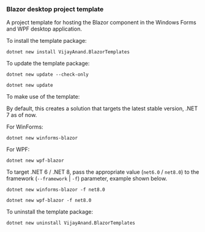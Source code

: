 ### Blazor desktop project template

A project template for hosting the Blazor component in the Windows Forms and WPF desktop application.

To install the template package:

```shell
dotnet new install VijayAnand.BlazorTemplates
```

To update the template package:

```shell
dotnet new update --check-only
```
```shell
dotnet new update
```

To make use of the template:

By default, this creates a solution that targets the latest stable version, .NET 7 as of now.

For WinForms:

```shell
dotnet new winforms-blazor
```

For WPF:

```shell
dotnet new wpf-blazor
```

To target .NET 6 / .NET 8, pass the appropriate value (`net6.0` / `net8.0`) to the framework (`--framework` | `-f`) parameter, example shown below.

```shell
dotnet new winforms-blazor -f net8.0
```

```shell
dotnet new wpf-blazor -f net8.0
```

To uninstall the template package:

```shell
dotnet new uninstall VijayAnand.BlazorTemplates
```
